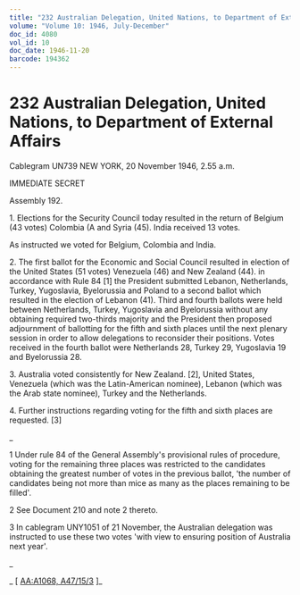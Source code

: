 ```yaml
---
title: "232 Australian Delegation, United Nations, to Department of External Affairs"
volume: "Volume 10: 1946, July-December"
doc_id: 4080
vol_id: 10
doc_date: 1946-11-20
barcode: 194362
---
```


# 232 Australian Delegation, United Nations, to Department of External Affairs

Cablegram UN739 NEW YORK, 20 November 1946, 2.55 a.m.

IMMEDIATE SECRET

Assembly 192.

1\. Elections for the Security Council today resulted in the return of Belgium (43 votes) Colombia (A and Syria (45). India received 13 votes.

As instructed we voted for Belgium, Colombia and India.

2\. The first ballot for the Economic and Social Council resulted in election of the United States (51 votes) Venezuela (46) and New Zealand (44). in accordance with Rule 84 [1] the President submitted Lebanon, Netherlands, Turkey, Yugoslavia, Byelorussia and Poland to a second ballot which resulted in the election of Lebanon (41). Third and fourth ballots were held between Netherlands, Turkey, Yugoslavia and Byelorussia without any obtaining required two-thirds majority and the President then proposed adjournment of ballotting for the fifth and sixth places until the next plenary session in order to allow delegations to reconsider their positions. Votes received in the fourth ballot were Netherlands 28, Turkey 29, Yugoslavia 19 and Byelorussia 28.

3\. Australia voted consistently for New Zealand. [2], United States, Venezuela (which was the Latin-American nominee), Lebanon (which was the Arab state nominee), Turkey and the Netherlands.

4\. Further instructions regarding voting for the fifth and sixth places are requested. [3]

_

1 Under rule 84 of the General Assembly's provisional rules of procedure, voting for the remaining three places was restricted to the candidates obtaining the greatest number of votes in the previous ballot, 'the number of candidates being not more than mice as many as the places remaining to be filled'.

2 See Document 210 and note 2 thereto.

3 In cablegram UNY1051 of 21 November, the Australian delegation was instructed to use these two votes 'with view to ensuring position of Australia next year'.

_

_ [ [AA:A1068, A47/15/3](http://www.naa.gov.au/cgi-bin/Search?O=I&Number=194362) ]_
